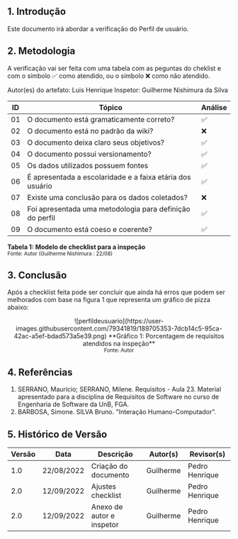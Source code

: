 ## 1. Introdução
Este documento irá abordar a verificação do Perfil de usuário.


## 2. Metodologia

A verificação vai ser feita com uma tabela com as peguntas do cheklist e com o símbolo ✅ como atendido, ou o símbolo ❌ como não atendido.

Autor(es) do artefato: Luis Henrique
Inspetor: Guilherme Nishimura da Silva

| ID  | Tópico                                                                     | Análise |
| --- | -------------------------------------------------------------------------- | ------- |
| 01  | O documento está gramaticamente correto?                                   | ✅      |
| 02  | O documento está no padrão da wiki?                                        | ❌       |
| 03  | O documento deixa claro seus objetivos?                                    | ✅      |
| 04  | O documento possui versionamento?                                          | ✅       |
| 05  | Os dados utilizados possuem fontes                                         | ✅       |
| 06  | É apresentada a escolaridade e a faixa etária dos usuário                  | ✅     |
| 07  | Existe uma conclusão para os dados coletados?                              | ❌     |
| 08  | Foi apresentada uma metodologia para definição do perfil                   | ✅       |
| 09 | O documento está coeso e coerente?                                          | ✅       |

**Tabela 1: Modelo de checklist para a inspeção** <br>
<small>Fonte: Autor (Guilherme Nishimura : 22/08) </small></center>

## 3. Conclusão

Após a checklist feita pode ser concluir que ainda há erros que podem ser melhorados com base na figura 1 que representa um gráfico de pizza abaixo:

<center>![perfildeusuario](https://user-images.githubusercontent.com/79341819/189705353-7dcb14c5-95ca-42ac-a5ef-bdad573a5e39.png)  
**Gráfico 1: Porcentagem de requisitos atendidos na inspeção** <br>
<small>Fonte: Autor</small></center>


## 4. Referências

1. SERRANO, Maurício; SERRANO, Milene. Requisitos - Aula 23. Material apresentado para a disciplina de Requisitos de Software no curso de Engenharia de Software da UnB, FGA.
2. BARBOSA, Simone. SILVA Bruno. "Interação Humano-Computador".


## 5. Histórico de Versão

|Versão	| Data	| Descrição |	Autor(s)	| Revisor(s)|
|--------|----|-----------|-------|---------|
| 1.0 |	22/08/2022	| Criação do documento |  Guilherme | Pedro Henrique |
| 2.0 |	12/09/2022	| Ajustes checklist |  Guilherme | Pedro Henrique |
| 2.0 |	12/09/2022	| Anexo de autor e inspetor | Guilherme | Pedro Henrique
